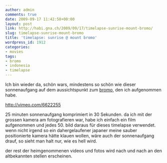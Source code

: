 ```yaml
---
author: admin
comments: true
date: 2009-09-17 11:42:58+00:00
layout: post
link: http://habi.gna.ch/2009/09/17/timelapse-sunrise-mount-bromo/
slug: timelapse-sunrise-mount-bromo
title: 'timelapse: sunrise @ mount bromo'
wordpress_id: 1912
categories:
- movies
tags:
- bromo
- indonesia
- timelapse
---
```


Ich bin wieder da, schön wars, mindestens so schön wie dieser sonnenaufgang auf dem aussichtspunkt zum [bromo](http://en.wikipedia.org/wiki/Mount_Bromo), den ich aufgenommen habe.

http://vimeo.com/6622255

25 minuten sonnenaufgang komprimiert in 30 Sekunden. da ich mit der grossen kamera am fotografieren war, habe ich einfach ein film aufgenommen und jedes 50. bild daraus für dieses timelapse verwendet. wenn nicht irgend so ein dahergelaufener japaner meine sauber positionierte kamera hätte klauen wollen, wäre auch der sonnenaufgang drauf, so sieht man halt nur, wie es hell wird.

der rest der heimgenommenen videos und fotos wird nach und nach an den altbekannten stellen erscheinen.
